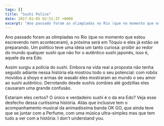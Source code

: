 ```yaml
---
tags: []
title: "Sushi Police"
date: 2017-01-05 02:51:37 +0000
excerpt: "Ano passado foram as olimpíadas no Rio (que no momento que estou escrevendo nem aconteceram), a próxima será em Tóquio e eles já estão se..."
---
```


Ano passado foram as olimpíadas no Rio (que no momento que estou escrevendo nem aconteceram), a próxima será em Tóquio e eles já estão se preparando. Um politico teve uma ideia um tanto curiosa: proibir ao redor do mundo qualquer sushi que não for o autêntico sushi japonês, isso é, aquele da era Edo.

Assim surgiu a polícia do sushi. Embora na vida real a proposta não tenha seguido adiante nessa história ela mostrou todo o seu potencial: com robôs movidos a shoyo e armas de wasabi eles mostraram ao mundo o seu amor ao sushi autêntico. Derrotando desde sushis zombies até godzillas eles causaram uma grande confusão.

Estariam eles certos? O único e verdadeiro sushi é o da era Edo? Veja esse desfecho dessa curtíssima história. Aliás que inclusive tem o acompanhamento musical da animadíssima banda OK GO, que ainda teve que se juntar com a Perfume, com uma música ultra-simples mas que tem tudo a ver com a história: I don't understand you.